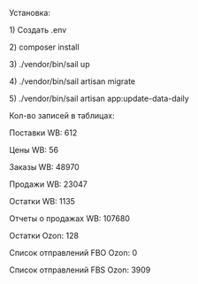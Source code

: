 Установка:
    <p>1) Создать .env</p>
    <p>2) composer install</p>
    <p>3) ./vendor/bin/sail up</p>
    <p>4) ./vendor/bin/sail artisan migrate</p>
    <p>5) ./vendor/bin/sail artisan app:update-data-daily</p>
<p>Кол-во записей в таблицах:</p>
<p>Поставки WB: 612</p>
<p>Цены WB: 56</p>
<p>Заказы WB: 48970</p>
<p>Продажи WB: 23047</p>
<p>Остатки WB: 1135</p>
<p>Отчеты о продажах WB: 107680</p>
<p>Остатки Ozon: 128</p>
<p>Список отправлений FBO Ozon: 0</p>
<p>Список отправлений FBS Ozon: 3909</p>
